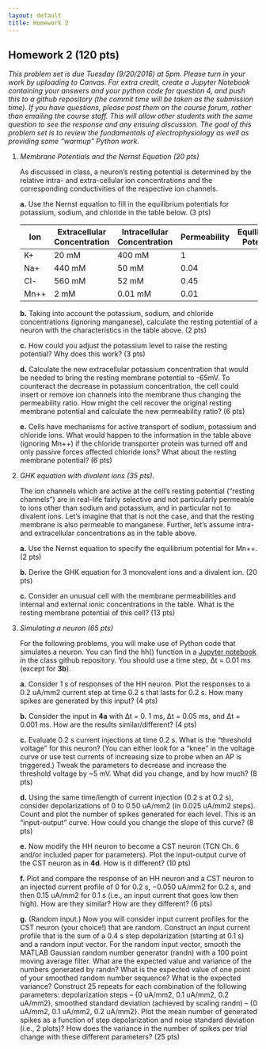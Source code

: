 ```yaml
---
layout: default
title: Homework 2
---
```


## Homework 2 (120 pts)

_This problem set is due Tuesday (9/20/2016) at 5pm. Please turn in your work by uploading to
Canvas. For extra credit, create a Jupyter Notebook containing your answers and your python
code for question 4, and push this to a github repository (the commit time will be taken as the
submission time). If you have questions, please post them on the course forum, rather than
emailing the course staff. This will allow other students with the same question to see the
response and any ensuing discussion. The goal of this problem set is to review the fundamentals
of electrophysiology as well as providing some “warmup” Python work._


1. _Membrane Potentials and the Nernst Equation (20 pts)_

   As discussed in class, a neuron’s resting potential is determined by the relative intra- and
   extra-cellular ion concentrations and the corresponding conductivities of the respective ion
   channels. 

     **a.** Use the Nernst equation to fill in the equilibrium potentials for potassium, sodium,
     and chloride in the table below. (3 pts) 

     Ion | Extracellular Concentration | Intracellular Concentration | Permeability | Equilibrium Potential
     --- | --- | --- | --- | ---
     K+ |   20 mM | 400 mM | 1 | 
     Na+ | 440 mM | 50 mM | 0.04 | 
     Cl- | 560 mM | 52 mM | 0.45 | 
     Mn++ |    2 mM | 0.01 mM | 0.01 |  | 

     **b.** Taking into account the potassium, sodium, and chloride concentrations (ignoring
     manganese), calculate the resting potential of a neuron with the characteristics in the
     table above. (2 pts)

     **c.** How could you adjust the potassium level to raise the resting potential? Why does this
     work? (3 pts)

     **d.** Calculate the new extracellular potassium concentration that would be needed to bring
     the resting membrane potential to -65mV. To counteract the decrease in potassium
     concentration, the cell could insert or remove ion channels into the membrane thus
     changing the permeability ratio. How might the cell recover the original resting membrane
     potential and calculate the new permeability ratio?  (6 pts)

     **e.** Cells have mechanisms for active transport of sodium, potassium and chloride ions. What
     would happen to the information in the table above (ignoring Mn++) if the chloride
     transporter protein was turned off and only passive forces affected chloride ions? What
     about the resting membrane potential? (6 pts) 


2. _GHK equation with divalent ions (35 pts)._

   The ion channels which are active at the cell’s resting potential (“resting channels”) are in
   real-life fairly selective and not particularly permeable to ions other than sodium and
   potassium, and in particular not to divalent ions. Let’s imagine that that is not the case, and
   that the resting membrane is also permeable to manganese. Further, let’s assume intra- and
   extracellular concentrations as in the table above.

   **a.** Use the Nernst equation to specify the equilibrium potential for Mn++. (2 pts)
 
   **b.** Derive the GHK equation for 3 monovalent ions and a divalent ion. (20 pts)
 
   **c.** Consider an unusual cell with the membrane permeabilities and internal and external
   ionic concentrations in the table. What is the resting membrane potential of this cell? (13
   pts)


3. _Simulating a neuron (65 pts)_ 

   For the following problems, you will make use of Python code that simulates a neuron. You
   can find the hh() function in a [Jupyter
   notebook](https://github.com/elec548/JupyterNotebooks/blob/master/HodgkinHuxleyNotebook.ipynb)
   in the class github repository. You should use a time step, Δt  = 0.01 ms (except for **3b**).

   **a.** Consider 1 s of responses of the HH neuron. Plot the responses to a 0.2 uA/mm2
   current step at time 0.2 s that lasts for 0.2 s. How many spikes are generated by this
   input? (4 pts)

   **b.** Consider the input in **4a** with Δt  = 0. 1 ms, Δt  = 0.05 ms, and Δt  = 0.001 ms. How
   are the results similar/different? (4 pts)

   **c.** Evaluate 0.2 s current injections at time 0.2 s. What is the “threshold voltage” for
   this neuron? (You can either look for a “knee” in the voltage curve or use test currents of
   increasing size to probe when an AP is triggered.) Tweak the parameters to decrease and
   increase the threshold voltage by ~5 mV. What did you change, and by how much? (8 pts)

   **d.** Using the same time/length of current injection (0.2 s at 0.2 s), consider
   depolarizations of 0 to 0.50 uA/mm2 (in 0.025 uA/mm2 steps). Count and plot the number of
   spikes generated for each level. This is an “input-output” curve. How could you change the
   slope of this curve? (8 pts)

   **e.** Now modify the HH neuron to become a CST neuron (TCN Ch. 6 and/or included paper for
   parameters). Plot the input-output curve of the CST neuron as in **4d**. How is it different?
   (10 pts)

   **f.** Plot and compare the response of an HH neuron and a CST neuron to an injected current
   profile of 0 for 0.2 s, −0.050 uA/mm2 for 0.2 s, and then 0.15 uA/mm2 for 0.1 s (i.e., an
   input current that goes low then high). How are they similar? How are they different? (6
   pts)

   **g.** (Random input.) Now you will consider input current profiles for the CST neuron (your
   choice!) that are random. Construct an input current profile that is the sum of a 0.4 s step
   depolarization (starting at 0.1 s) and a random input vector. For the random input vector,
   smooth the MATLAB Gaussian random number generator (randn) with a 100 point moving average
   filter. What are the expected value and variance of the numbers generated by randn? What is
   the expected value of one point of your smoothed random number sequence? What is the
   expected variance? Construct 25 repeats for each combination of the following parameters:
   depolarization steps – {0 uA/mm2, 0.1 uA/mm2, 0.2 uA/mm2}, smoothed standard deviation
   (achieved by scaling randn) – {0 uA/mm2, 0.1 uA/mm2, 0.2 uA/mm2}. Plot the mean number of
   generated spikes as a function of step depolarization and noise standard deviation (i.e., 2
   plots)? How does the variance in the number of spikes per trial change with these different
   parameters? (25 pts)

